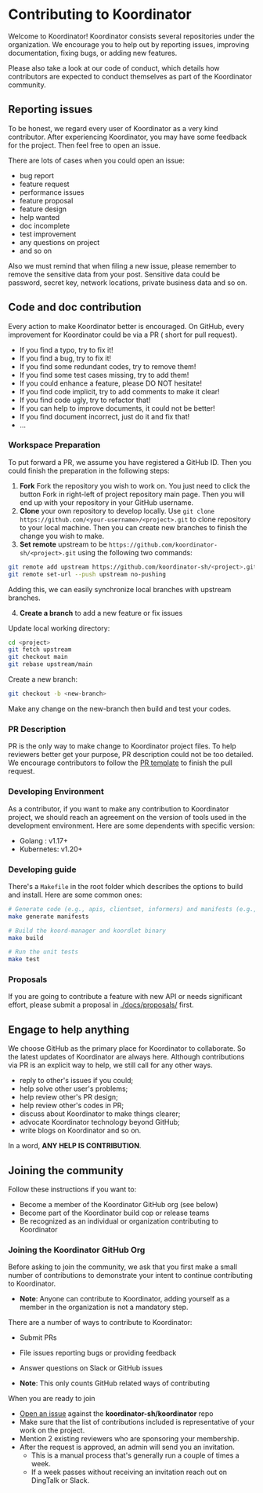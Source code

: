 # Contributing to Koordinator

Welcome to Koordinator! Koordinator consists several repositories under the organization. We encourage you to help out
by reporting issues, improving documentation, fixing bugs, or adding new features.

Please also take a look at our code of conduct, which details how contributors are expected to conduct themselves as
part of the Koordinator community.

## Reporting issues

To be honest, we regard every user of Koordinator as a very kind contributor. After experiencing Koordinator, you may
have some feedback for the project. Then feel free to open an issue.

There are lots of cases when you could open an issue:

- bug report
- feature request
- performance issues
- feature proposal
- feature design
- help wanted
- doc incomplete
- test improvement
- any questions on project
- and so on

Also we must remind that when filing a new issue, please remember to remove the sensitive data from your post. Sensitive
data could be password, secret key, network locations, private business data and so on.

## Code and doc contribution

Every action to make Koordinator better is encouraged. On GitHub, every improvement for Koordinator could be via a PR (
short for pull request).

- If you find a typo, try to fix it!
- If you find a bug, try to fix it!
- If you find some redundant codes, try to remove them!
- If you find some test cases missing, try to add them!
- If you could enhance a feature, please DO NOT hesitate!
- If you find code implicit, try to add comments to make it clear!
- If you find code ugly, try to refactor that!
- If you can help to improve documents, it could not be better!
- If you find document incorrect, just do it and fix that!
- ...

### Workspace Preparation

To put forward a PR, we assume you have registered a GitHub ID. Then you could finish the preparation in the following
steps:

1. **Fork** Fork the repository you wish to work on. You just need to click the button Fork in right-left of project
   repository main page. Then you will end up with your repository in your GitHub username.
2. **Clone** your own repository to develop locally. Use `git clone https://github.com/<your-username>/<project>.git` to
   clone repository to your local machine. Then you can create new branches to finish the change you wish to make.
3. **Set remote** upstream to be `https://github.com/koordinator-sh/<project>.git` using the following two commands:

```bash
git remote add upstream https://github.com/koordinator-sh/<project>.git
git remote set-url --push upstream no-pushing
```

Adding this, we can easily synchronize local branches with upstream branches.

4. **Create a branch** to add a new feature or fix issues

Update local working directory:

```bash
cd <project>
git fetch upstream
git checkout main
git rebase upstream/main
```

Create a new branch:

```bash
git checkout -b <new-branch>
```

Make any change on the new-branch then build and test your codes.

### PR Description

PR is the only way to make change to Koordinator project files. To help reviewers better get your purpose, PR
description could not be too detailed. We encourage contributors to follow
the [PR template](./.github/PULL_REQUEST_TEMPLATE.md) to finish the pull request.

### Developing Environment

As a contributor, if you want to make any contribution to Koordinator project, we should reach an agreement on the
version of tools used in the development environment. Here are some dependents with specific version:

- Golang : v1.17+
- Kubernetes: v1.20+

### Developing guide

There's a `Makefile` in the root folder which describes the options to build and install. Here are some common ones:

```bash
# Generate code (e.g., apis, clientset, informers) and manifests (e.g., CRD, RBAC YAML files)
make generate manifests

# Build the koord-manager and koordlet binary
make build

# Run the unit tests
make test
```

### Proposals

If you are going to contribute a feature with new API or needs significant effort, please submit a proposal
in [./docs/proposals/](./docs/proposals) first.

## Engage to help anything

We choose GitHub as the primary place for Koordinator to collaborate. So the latest updates of Koordinator are always
here. Although contributions via PR is an explicit way to help, we still call for any other ways.

- reply to other's issues if you could;
- help solve other user's problems;
- help review other's PR design;
- help review other's codes in PR;
- discuss about Koordinator to make things clearer;
- advocate Koordinator technology beyond GitHub;
- write blogs on Koordinator and so on.

In a word, **ANY HELP IS CONTRIBUTION**.

## Joining the community

Follow these instructions if you want to:

- Become a member of the Koordinator GitHub org (see below)
- Become part of the Koordinator build cop or release teams
- Be recognized as an individual or organization contributing to Koordinator

### Joining the Koordinator GitHub Org

Before asking to join the community, we ask that you first make a small number of contributions to demonstrate your
intent to continue contributing to Koordinator.

- **Note**: Anyone can contribute to Koordinator, adding yourself as a member in the organization is not a mandatory
  step.

There are a number of ways to contribute to Koordinator:

- Submit PRs
- File issues reporting bugs or providing feedback
- Answer questions on Slack or GitHub issues

- **Note**: This only counts GitHub related ways of contributing

When you are ready to join

- [Open an issue](https://github.com/koordinator-sh/koordinator/issues/new?assignees=&labels=area%2Fgithub-membership&template=membership.yml&title=REQUEST%3A+New+membership+for+<your-GH-handle>)
  against the **koordinator-sh/koordinator** repo
- Make sure that the list of contributions included is representative of your work on the project.
- Mention 2 existing reviewers who are sponsoring your membership.
- After the request is approved, an admin will send you an invitation.
    - This is a manual process that's generally run a couple of times a week.
    - If a week passes without receiving an invitation reach out on DingTalk or Slack.
